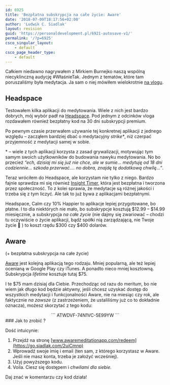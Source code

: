 ```yaml
---
id: 6925
title: 'Bezpłatna subskrypcja na całe życie: Aware'
date: '2018-07-09T18:17:56+02:00'
author: 'Ludwik C. Siadlak'
layout: revision
guid: 'https://personaldevelopment.pl/6921-autosave-v1/'
permalink: '/?p=6925'
csco_singular_layout:
    - default
csco_page_header_type:
    - default
---
```


Całkiem niedawno nagrywałem z Mirkiem Burnejko naszą wspólną niecyklinczną audycję #WłaśnieTak. Jednym z tematów, które tam poruszaliśmy była medytacja. Ja sam o niej mówiłem wielokrotnie [na vlogu](https://go.siadlak.com/TZWO).

## Headspace

Testowałem kilka aplikacji do medytowania. Wiele z nich jest bardzo dobrych, mój wybór padł na [Headspace](https://headspace.com). Pod jednym z odcinków vloga rozdawałem również bezpłatny kod na 30 dni subskrypcji premium.

Po pewnym czasie przerwałem używanie tej konkretnej aplikacji z jednego względu – zacząłem bardziej dbać o medytacyjny *strike\**, niż czerpać przyjemność z medytacji samej w sobie.

\* – wiele z tych aplikacji korzysta z zasad grywalizacji, motywując tym samym swoich użytkowników do budowania nawyku medytowania. No bo przecież *“ech, dzisiaj mi się już nie chce, ale w sumie… medytuję od 18 dni codziennie… szkoda przerwać…. no dobra, znajdę tę dodatkową chwilę…”*.

Teraz wróciłem do Headspace, ale korzystam nie tylko z niego. Bardzo fajnie sprawdza mi się również [Insight Timer,](https://insighttimer.com/) która jest bezpłatna i tworzona przez społeczność. To z kolei sprawia, że medytacje są różnej jakości i trzeba się z tym liczyć. Ale tak to już bywa z aplikacjami bezpłatnymi.

Headspace, Calm czy 10% Happier to aplikacje lepiej przygotowane, bo płatne. I to dla niektórych nie mało, bo subskrypcje kosztują $12.99 – $14.99 miesięcznie, a subskrypcja *na całe życie* (nie dajmy się zwariować – chodzi tu oczywiście o życie aplikacji, bądź spółki nią zarządzającą, nie Twoje życie 🙂 ) to koszt rzędu $300 czy $400 dolarów.

## Aware  
(+ bezpłatna subskrypcja na całe życie)

[Aware](http://awaremeditationapp.com) jest kolejną aplikacją tego rodzaju. Mniej popularną, ale też lepiej ocenianą w Google Play czy iTunes. A ponadto nieco mniej kosztowną. Subskrypcja *lifetime* kosztuje tutaj $75.

I te $75 mam dzisiaj dla Ciebie. Przechodząc od razu do meritum, bo nie wiem jak długo kod będzie aktywny, jeśli chcesz uzyskać dostęp do wszystkich medytacji i funkcjonalności Aware, nie na miesiąc czy rok, ale faktycznie *na zawsze* (z zastrzeżeniem, że ustaliliśmy już co to dokładnie oznacza), możesz skorzytać z tego kodu:

<div style="text-align: center;">```
ATWDVF-74N1VC-5E99YW
```

</div>### Jak to zrobić ?

Dość intuicynie:

1. Przejdź na stronę [www.awaremeditationapp.com/redeem](https://go.siadlak.com/2uiCmnp)
2. Wprowadź swoje imię i email (ten sam, z którego korzystasz w Aware. Jeśli nie masz konta, trzeba je założyć wcześniej).
3. Użyj powyższego kodu.
4. Voila. Ciesz się dostępem i *chwilami dla siebie.*

Daj znać w komentarzu czy kod działa!